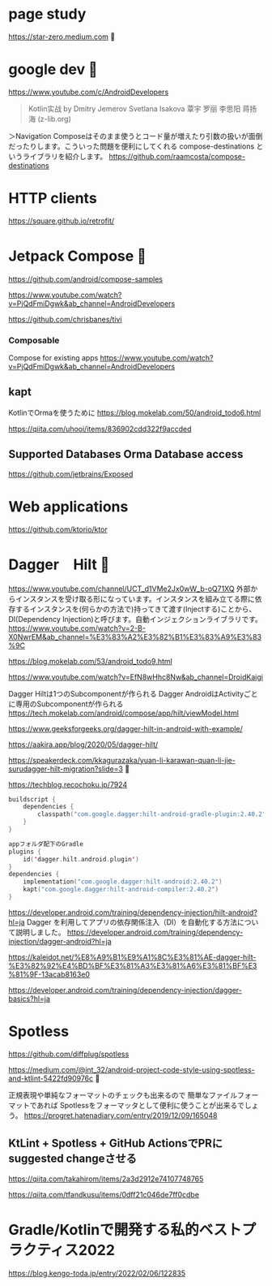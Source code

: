 # page study
https://star-zero.medium.com  🔴


# google dev 🔴
https://www.youtube.com/c/AndroidDevelopers


>Kotlin实战 by Dmitry Jemerov Svetlana Isakova 覃宇 罗丽 李思阳 蒋扬海 (z-lib.org)

＞Navigation Composeはそのまま使うとコード量が増えたり引数の扱いが面倒だったりします。こういった問題を便利にしてくれる compose-destinations というライブラリを紹介します。
https://github.com/raamcosta/compose-destinations

# HTTP clients
https://square.github.io/retrofit/

# Jetpack Compose 🔴　
https://github.com/android/compose-samples

https://www.youtube.com/watch?v=PjQdFmiDgwk&ab_channel=AndroidDevelopers

https://github.com/chrisbanes/tivi

### Composable
Compose for existing apps
https://www.youtube.com/watch?v=PjQdFmiDgwk&ab_channel=AndroidDevelopers

## kapt
KotlinでOrmaを使うために
https://blog.mokelab.com/50/android_todo6.html

https://qiita.com/uhooi/items/836902cdd322f9accded

## Supported Databases Orma Database access
https://github.com/jetbrains/Exposed

# Web applications
https://github.com/ktorio/ktor

# Dagger　Hilt 🔴　
https://www.youtube.com/channel/UCT_d1VMe2Jx0wW_b-oQ71XQ
外部からインスタンスを受け取る形になっています。インスタンスを組み立てる際に依存するインスタンスを(何らかの方法で)持ってきて渡す(Injectする)ことから、DI(Dependency Injection)と呼びます。自動インジェクションライブラリです。
https://www.youtube.com/watch?v=2-B-X0NwrEM&ab_channel=%E3%83%A2%E3%82%B1%E3%83%A9%E3%83%9C

https://blog.mokelab.com/53/android_todo9.html

https://www.youtube.com/watch?v=EfN8wHhc8Nw&ab_channel=DroidKaigi

Dagger Hiltは1つのSubcomponentが作られる
Dagger AndroidはActivityごとに専用のSubcomponentが作られる
https://tech.mokelab.com/android/compose/app/hilt/viewModel.html

https://www.geeksforgeeks.org/dagger-hilt-in-android-with-example/

https://aakira.app/blog/2020/05/dagger-hilt/

https://speakerdeck.com/kkagurazaka/yuan-li-karawan-quan-li-jie-surudagger-hilt-migration?slide=3 🔴

https://techblog.recochoku.jp/7924
```kotlin
buildscript {
    dependencies {
        classpath("com.google.dagger:hilt-android-gradle-plugin:2.40.2")
    }
}

appフォルダ配下のGradle
plugins {
    id('dagger.hilt.android.plugin')
}
dependencies {
    implementation("com.google.dagger:hilt-android:2.40.2")
    kapt("com.google.dagger:hilt-android-compiler:2.40.2")
}
```
https://developer.android.com/training/dependency-injection/hilt-android?hl=ja
Dagger を利用してアプリの依存関係注入（DI）を自動化する方法について説明しました。
https://developer.android.com/training/dependency-injection/dagger-android?hl=ja

https://kaleidot.net/%E8%A9%B1%E9%A1%8C%E3%81%AE-dagger-hilt-%E3%82%92%E4%BD%BF%E3%81%A3%E3%81%A6%E3%81%BF%E3%81%9F-13acab8163e0

https://developer.android.com/training/dependency-injection/dagger-basics?hl=ja


# Spotless
https://github.com/diffplug/spotless

https://medium.com/@int_32/android-project-code-style-using-spotless-and-ktlint-5422fd90976c 🔴

正規表現や単純なフォーマットのチェックも出来るので 簡単なファイルフォーマットであれば Spotlessをフォーマッタとして便利に使うことが出来るでしょう。
https://progret.hatenadiary.com/entry/2019/12/09/165048


## KtLint + Spotless + GitHub ActionsでPRにsuggested changeさせる
https://qiita.com/takahirom/items/2a3d2912e74107748765

https://qiita.com/tfandkusu/items/0dff21c046de7ff0cdbe

# Gradle/Kotlinで開発する私的ベストプラクティス2022
https://blog.kengo-toda.jp/entry/2022/02/06/122835

